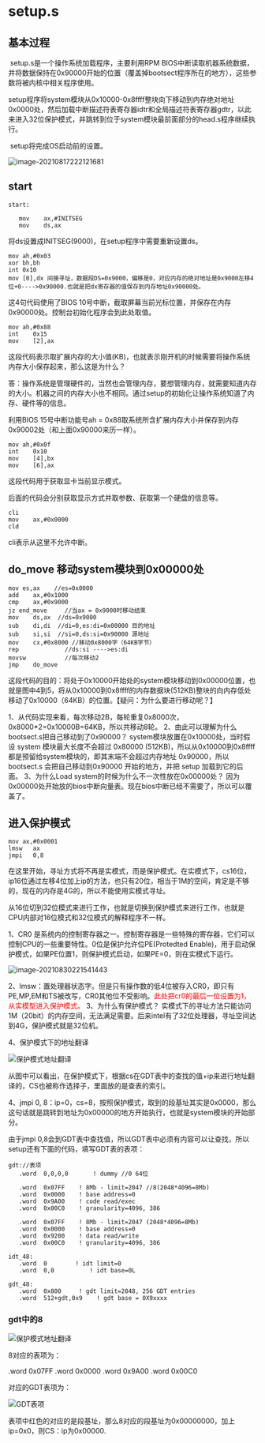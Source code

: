# setup.s

## 基本过程

​	setup.s是一个操作系统加载程序，主要利用RPM BIOS中断读取机器系统数据，并将数据保持在0x90000开始的位置（覆盖掉bootsect程序所在的地方），这些参数将被内核中相关程序使用。

​	setup程序将system模块从0x10000-0x8ffff整块向下移动到内存绝对地址0x0000处，然后加载中断描述符表寄存器idtr和全局描述符表寄存器gdtr，以此来进入32位保护模式，并跳转到位于system模块最前面部分的head.s程序继续执行。

​	setup将完成OS启动前的设置。

![image-20210817222121681](https://github.com/kuangdi1992/Interview-knowledge/blob/master/Picture/linux/image-20210817222121681.png)

## start

```
start:

   mov    ax,#INITSEG    
   mov    ds,ax
```

将ds设置成INITSEG(9000)，在setup程序中需要重新设置ds。

```
mov	ah,#0x03	
xor	bh,bh
int	0x10
mov	[0],dx 间接寻址，数据段DS=0x9000，偏移是0，对应内存的绝对地址是0x9000左移4位+0---->0x90000.也就是把dx寄存器的值保存到内存地址0x90000处。
```

这4句代码使用了BIOS 10号中断，截取屏幕当前光标位置，并保存在内存0x90000处。控制台初始化程序会到此处取值。

```
mov ah,#0x88
int    0x15
mov    [2],ax
```

这段代码表示取扩展内存的大小值(KB)，也就表示刚开机的时候需要将操作系统内存大小保存起来，那么这是为什么？

答：操作系统是管理硬件的，当然也会管理内存，要想管理内存，就需要知道内存的大小。机器之间的内存大小也不相同。通过setup的初始化让操作系统知道了内存、硬件等的信息。

利用BIOS 15号中断功能号ah = 0x88取系统所含扩展内存大小并保存到内存0x90002处（和上面0x90000来历一样）。

```
mov ah,#0x0f
int    0x10
mov    [4],bx    
mov    [6],ax
```

这段代码用于获取显卡当前显示模式。

后面的代码会分别获取显示方式并取参数、获取第一个硬盘的信息等。

```
cli        
mov    ax,#0x0000
cld
```

cli表示从这里不允许中断。

## do_move 移动system模块到0x00000处

```
mov es,ax    //es=0x0000 
add    ax,#0x1000
cmp    ax,#0x9000
jz end_move		//当ax = 0x9000时移动结束
mov    ds,ax  //ds=0x9000   
sub    di,di  //di=0,es:di=0x00000 目的地址
sub    si,si  //si=0,ds:si=0x90000 源地址
mov    cx,#0x8000 //移动0x8000字（64KB字节）
rep				//ds:si ---->es:di
movsw           //每次移动2
jmp    do_move
```

这段代码的目的：将处于0x10000开始处的system模块移动到0x00000位置，也就是图中4到5，将从0x10000到0x8ffff的内存数据块(512KB)整块的向内存低处移动了0x10000（64KB）的位置。【疑问：为什么要进行移动呢？】

1、从代码实现来看，每次移动2B，每轮重复0x8000次，0x8000*2=0x10000B=64KB，所以共移动8轮。
2、由此可以理解为什么bootsect.s把自己移动到了0x90000？
system模块放置在0x10000处，当时假设 system 模块最大长度不会超过 0x80000 (512KB)，所以从0x10000到0x8ffff都是预留给system模块的，即其末端不会超过内存地址 0x90000，所以 bootsect.s 会把自己移动到0x90000 开始的地方，并把 setup 加载到它的后面。
3、为什么Load system的时候为什么不一次性放在0x00000处？
因为0x00000处开始放的bios中断向量表。现在bios中断已经不需要了，所以可以覆盖了。

## 进入保护模式

```
mov ax,#0x0001 
lmsw   ax    
jmpi   0,8   
```

在这里开始，寻址方式将不再是实模式，而是保护模式。在实模式下，cs16位，ip16位通过左移4位加上ip的方法，也只有20位，相当于1M的空间，肯定是不够的，现在的内存是4G的，所以不能使用实模式寻址。

从16位切到32位模式来进行工作，也就是切换到保护模式来进行工作，也就是CPU内部对16位模式和32位模式的解释程序不一样。

1、CR0 是系统内的控制寄存器之一。控制寄存器是一些特殊的寄存器，它们可以控制CPU的一些重要特性。0位是保护允许位PE(Protedted Enable)，用于启动保护模式，如果PE位置1，则保护模式启动，如果PE=0，则在实模式下运行。

![image-20210830221541443](https://github.com/kuangdi1992/Interview-knowledge/blob/master/Picture/linux/image-20210830221541443.png)

2、lmsw：置处理器状态字。但是只有操作数的低4位被存入CR0，即只有PE,MP,EM和TS被改写，CR0其他位不受影响。<font color=red>此处把cr0的最后一位设置为1，从实模型进入保护模式。</font>
3、为什么有保护模式？
实模式下的寻址方法只能访问1M（20bit）的内存空间，无法满足需要。后来intel有了32位处理器，寻址空间达到4G，保护模式就是32位机。

4、保护模式下的地址翻译

![保护模式地址翻译](https://github.com/kuangdi1992/Interview-knowledge/blob/master/Picture/linux/%E4%BF%9D%E6%8A%A4%E6%A8%A1%E5%BC%8F%E5%9C%B0%E5%9D%80%E7%BF%BB%E8%AF%91.png)

从图中可以看出，在保护模式下，根据cs在GDT表中的查找的值+ip来进行地址翻译的，CS也被称作选择子，里面放的是查表的索引。

4、jmpi 0, 8：ip=0，cs=8，按照保护模式，取到的段基址其实是0x0000，那么这句话就是跳转到地址为0x00000的地方开始执行，也就是system模块的开始部分。

由于jmpi 0,8会到GDT表中查找值，所以GDT表中必须有内容可以让查找，所以setup还有下面的代码，填写GDT表的表项：

```
gdt://表项
   .word  0,0,0,0       ! dummy //0 64位

   .word  0x07FF    ! 8Mb - limit=2047 //8(2048*4096=8Mb)
   .word  0x0000    ! base address=0
   .word  0x9A00    ! code read/exec
   .word  0x00C0    ! granularity=4096, 386

   .word  0x07FF    ! 8Mb - limit=2047 (2048*4096=8Mb)
   .word  0x0000    ! base address=0
   .word  0x9200    ! data read/write
   .word  0x00C0    ! granularity=4096, 386

idt_48:
   .word  0        ! idt limit=0
   .word  0,0          ! idt base=0L

gdt_48:
   .word  0x800     ! gdt limit=2048, 256 GDT entries
   .word  512+gdt,0x9    ! gdt base = 0X9xxxx
```

### gdt中的8

![保护模式地址翻译](https://github.com/kuangdi1992/Interview-knowledge/blob/master/Picture/linux/%E4%BF%9D%E6%8A%A4%E6%A8%A1%E5%BC%8F%E5%9C%B0%E5%9D%80%E7%BF%BB%E8%AF%91.png)

8对应的表项为：

   .word  0x07FF 
   .word  0x0000 
   .word  0x9A00 
   .word  0x00C0  

对应的GDT表项为：

 ![GDT表项](https://github.com/kuangdi1992/Interview-knowledge/blob/master/Picture/linux/GDT%E8%A1%A8%E9%A1%B9.png)

表项中红色的对应的是段基址，那么8对应的段基址为0x00000000，加上ip=0x0，则CS：ip为0x00000.